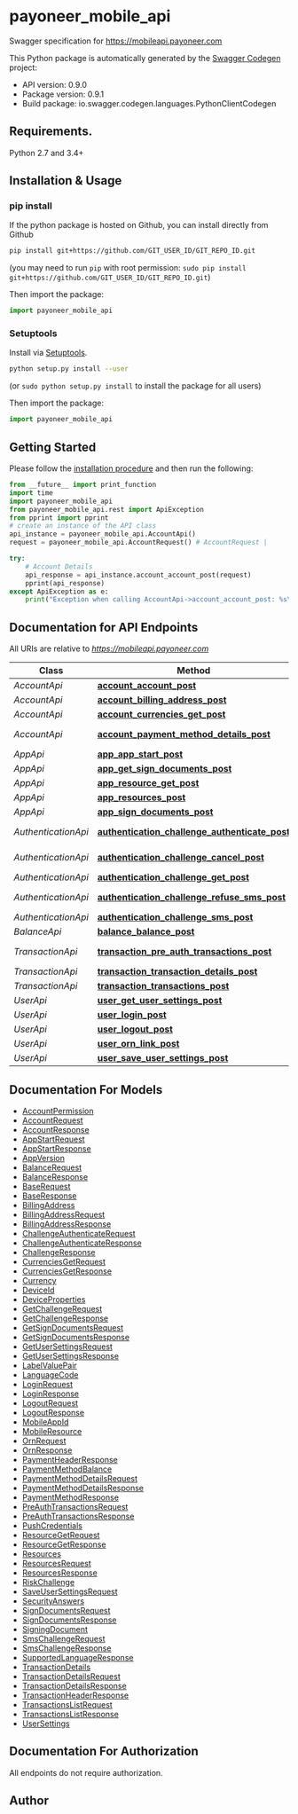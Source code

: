 # payoneer_mobile_api
Swagger specification for https://mobileapi.payoneer.com

This Python package is automatically generated by the [Swagger Codegen](https://github.com/swagger-api/swagger-codegen) project:

- API version: 0.9.0
- Package version: 0.9.1
- Build package: io.swagger.codegen.languages.PythonClientCodegen

## Requirements.

Python 2.7 and 3.4+

## Installation & Usage
### pip install

If the python package is hosted on Github, you can install directly from Github

```sh
pip install git+https://github.com/GIT_USER_ID/GIT_REPO_ID.git
```
(you may need to run `pip` with root permission: `sudo pip install git+https://github.com/GIT_USER_ID/GIT_REPO_ID.git`)

Then import the package:
```python
import payoneer_mobile_api 
```

### Setuptools

Install via [Setuptools](http://pypi.python.org/pypi/setuptools).

```sh
python setup.py install --user
```
(or `sudo python setup.py install` to install the package for all users)

Then import the package:
```python
import payoneer_mobile_api
```

## Getting Started

Please follow the [installation procedure](#installation--usage) and then run the following:

```python
from __future__ import print_function
import time
import payoneer_mobile_api
from payoneer_mobile_api.rest import ApiException
from pprint import pprint
# create an instance of the API class
api_instance = payoneer_mobile_api.AccountApi()
request = payoneer_mobile_api.AccountRequest() # AccountRequest | 

try:
    # Account Details
    api_response = api_instance.account_account_post(request)
    pprint(api_response)
except ApiException as e:
    print("Exception when calling AccountApi->account_account_post: %s\n" % e)

```

## Documentation for API Endpoints

All URIs are relative to *https://mobileapi.payoneer.com*

Class | Method | HTTP request | Description
------------ | ------------- | ------------- | -------------
*AccountApi* | [**account_account_post**](docs/AccountApi.md#account_account_post) | **POST** /Account/Account | Account Details
*AccountApi* | [**account_billing_address_post**](docs/AccountApi.md#account_billing_address_post) | **POST** /Account/BillingAddress | Billing Address
*AccountApi* | [**account_currencies_get_post**](docs/AccountApi.md#account_currencies_get_post) | **POST** /Account/CurrenciesGet | Currencies
*AccountApi* | [**account_payment_method_details_post**](docs/AccountApi.md#account_payment_method_details_post) | **POST** /Account/PaymentMethodDetails | Payment Method Details
*AppApi* | [**app_app_start_post**](docs/AppApi.md#app_app_start_post) | **POST** /App/AppStart | App Start
*AppApi* | [**app_get_sign_documents_post**](docs/AppApi.md#app_get_sign_documents_post) | **POST** /App/GetSignDocuments | Get Sign Documents
*AppApi* | [**app_resource_get_post**](docs/AppApi.md#app_resource_get_post) | **POST** /App/ResourceGet | Get Resource
*AppApi* | [**app_resources_post**](docs/AppApi.md#app_resources_post) | **POST** /App/Resources | Resources
*AppApi* | [**app_sign_documents_post**](docs/AppApi.md#app_sign_documents_post) | **POST** /App/SignDocuments | Sign Documents
*AuthenticationApi* | [**authentication_challenge_authenticate_post**](docs/AuthenticationApi.md#authentication_challenge_authenticate_post) | **POST** /Authentication/ChallengeAuthenticate | ChallengeAuthenticate
*AuthenticationApi* | [**authentication_challenge_cancel_post**](docs/AuthenticationApi.md#authentication_challenge_cancel_post) | **POST** /Authentication/ChallengeCancel | ChallengeCancel
*AuthenticationApi* | [**authentication_challenge_get_post**](docs/AuthenticationApi.md#authentication_challenge_get_post) | **POST** /Authentication/ChallengeGet | ChallengeGet
*AuthenticationApi* | [**authentication_challenge_refuse_sms_post**](docs/AuthenticationApi.md#authentication_challenge_refuse_sms_post) | **POST** /Authentication/ChallengeRefuseSms | ChallengeRefuseSms
*AuthenticationApi* | [**authentication_challenge_sms_post**](docs/AuthenticationApi.md#authentication_challenge_sms_post) | **POST** /Authentication/ChallengeSms | ChallengeSms
*BalanceApi* | [**balance_balance_post**](docs/BalanceApi.md#balance_balance_post) | **POST** /Balance/Balance | Balance
*TransactionApi* | [**transaction_pre_auth_transactions_post**](docs/TransactionApi.md#transaction_pre_auth_transactions_post) | **POST** /Transaction/PreAuthTransactions | Pre-Authorization Transactions
*TransactionApi* | [**transaction_transaction_details_post**](docs/TransactionApi.md#transaction_transaction_details_post) | **POST** /Transaction/TransactionDetails | Transaction Details
*TransactionApi* | [**transaction_transactions_post**](docs/TransactionApi.md#transaction_transactions_post) | **POST** /Transaction/Transactions | Transactions
*UserApi* | [**user_get_user_settings_post**](docs/UserApi.md#user_get_user_settings_post) | **POST** /User/GetUserSettings | Get User Settings
*UserApi* | [**user_login_post**](docs/UserApi.md#user_login_post) | **POST** /User/Login | User login
*UserApi* | [**user_logout_post**](docs/UserApi.md#user_logout_post) | **POST** /User/Logout | User Logout
*UserApi* | [**user_orn_link_post**](docs/UserApi.md#user_orn_link_post) | **POST** /User/OrnLink | User ORN link
*UserApi* | [**user_save_user_settings_post**](docs/UserApi.md#user_save_user_settings_post) | **POST** /User/SaveUserSettings | Save User Settings


## Documentation For Models

 - [AccountPermission](docs/AccountPermission.md)
 - [AccountRequest](docs/AccountRequest.md)
 - [AccountResponse](docs/AccountResponse.md)
 - [AppStartRequest](docs/AppStartRequest.md)
 - [AppStartResponse](docs/AppStartResponse.md)
 - [AppVersion](docs/AppVersion.md)
 - [BalanceRequest](docs/BalanceRequest.md)
 - [BalanceResponse](docs/BalanceResponse.md)
 - [BaseRequest](docs/BaseRequest.md)
 - [BaseResponse](docs/BaseResponse.md)
 - [BillingAddress](docs/BillingAddress.md)
 - [BillingAddressRequest](docs/BillingAddressRequest.md)
 - [BillingAddressResponse](docs/BillingAddressResponse.md)
 - [ChallengeAuthenticateRequest](docs/ChallengeAuthenticateRequest.md)
 - [ChallengeAuthenticateResponse](docs/ChallengeAuthenticateResponse.md)
 - [ChallengeResponse](docs/ChallengeResponse.md)
 - [CurrenciesGetRequest](docs/CurrenciesGetRequest.md)
 - [CurrenciesGetResponse](docs/CurrenciesGetResponse.md)
 - [Currency](docs/Currency.md)
 - [DeviceId](docs/DeviceId.md)
 - [DeviceProperties](docs/DeviceProperties.md)
 - [GetChallengeRequest](docs/GetChallengeRequest.md)
 - [GetChallengeResponse](docs/GetChallengeResponse.md)
 - [GetSignDocumentsRequest](docs/GetSignDocumentsRequest.md)
 - [GetSignDocumentsResponse](docs/GetSignDocumentsResponse.md)
 - [GetUserSettingsRequest](docs/GetUserSettingsRequest.md)
 - [GetUserSettingsResponse](docs/GetUserSettingsResponse.md)
 - [LabelValuePair](docs/LabelValuePair.md)
 - [LanguageCode](docs/LanguageCode.md)
 - [LoginRequest](docs/LoginRequest.md)
 - [LoginResponse](docs/LoginResponse.md)
 - [LogoutRequest](docs/LogoutRequest.md)
 - [LogoutResponse](docs/LogoutResponse.md)
 - [MobileAppId](docs/MobileAppId.md)
 - [MobileResource](docs/MobileResource.md)
 - [OrnRequest](docs/OrnRequest.md)
 - [OrnResponse](docs/OrnResponse.md)
 - [PaymentHeaderResponse](docs/PaymentHeaderResponse.md)
 - [PaymentMethodBalance](docs/PaymentMethodBalance.md)
 - [PaymentMethodDetailsRequest](docs/PaymentMethodDetailsRequest.md)
 - [PaymentMethodDetailsResponse](docs/PaymentMethodDetailsResponse.md)
 - [PaymentMethodResponse](docs/PaymentMethodResponse.md)
 - [PreAuthTransactionsRequest](docs/PreAuthTransactionsRequest.md)
 - [PreAuthTransactionsResponse](docs/PreAuthTransactionsResponse.md)
 - [PushCredentials](docs/PushCredentials.md)
 - [ResourceGetRequest](docs/ResourceGetRequest.md)
 - [ResourceGetResponse](docs/ResourceGetResponse.md)
 - [Resources](docs/Resources.md)
 - [ResourcesRequest](docs/ResourcesRequest.md)
 - [ResourcesResponse](docs/ResourcesResponse.md)
 - [RiskChallenge](docs/RiskChallenge.md)
 - [SaveUserSettingsRequest](docs/SaveUserSettingsRequest.md)
 - [SecurityAnswers](docs/SecurityAnswers.md)
 - [SignDocumentsRequest](docs/SignDocumentsRequest.md)
 - [SignDocumentsResponse](docs/SignDocumentsResponse.md)
 - [SigningDocument](docs/SigningDocument.md)
 - [SmsChallengeRequest](docs/SmsChallengeRequest.md)
 - [SmsChallengeResponse](docs/SmsChallengeResponse.md)
 - [SupportedLanguageResponse](docs/SupportedLanguageResponse.md)
 - [TransactionDetails](docs/TransactionDetails.md)
 - [TransactionDetailsRequest](docs/TransactionDetailsRequest.md)
 - [TransactionDetailsResponse](docs/TransactionDetailsResponse.md)
 - [TransactionHeaderResponse](docs/TransactionHeaderResponse.md)
 - [TransactionsListRequest](docs/TransactionsListRequest.md)
 - [TransactionsListResponse](docs/TransactionsListResponse.md)
 - [UserSettings](docs/UserSettings.md)


## Documentation For Authorization

 All endpoints do not require authorization.


## Author



